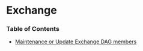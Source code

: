 # Exchange

### Table of Contents
- [Maintenance or Update Exchange DAG members](Exchange/Maintenance-or-Update-DAG-Members)